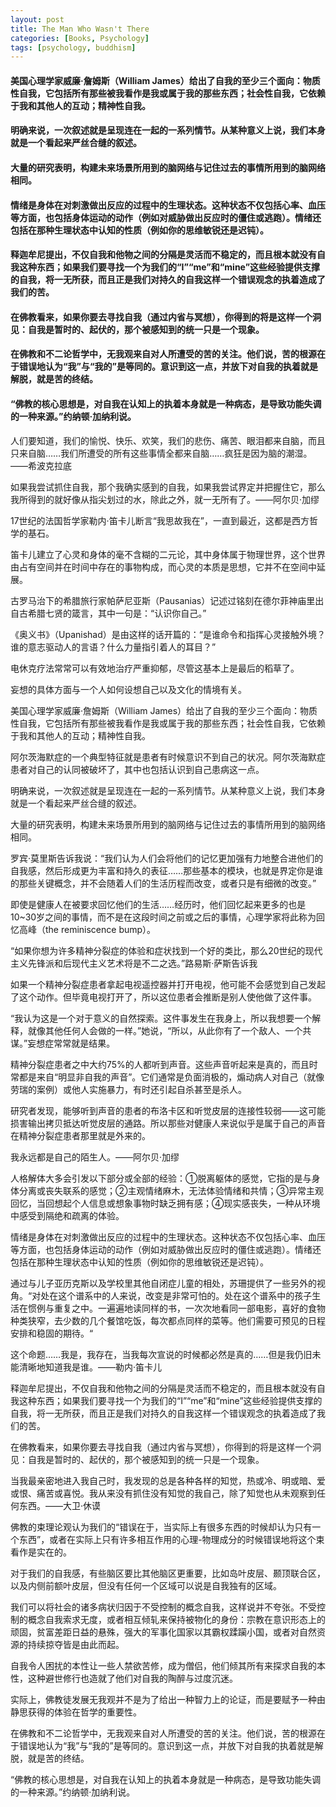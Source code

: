 ```yaml
---
layout: post
title: The Man Who Wasn't There
categories: [Books, Psychology]
tags: [psychology, buddhism]
--- 
```

#### 美国心理学家威廉·詹姆斯（William James）给出了自我的至少三个面向：物质性自我，它包括所有那些被我看作是我或属于我的那些东西；社会性自我，它依赖于我和其他人的互动；精神性自我。
#### 明确来说，一次叙述就是呈现连在一起的一系列情节。从某种意义上说，我们本身就是一个看起来严丝合缝的叙述。
#### 大量的研究表明，构建未来场景所用到的脑网络与记住过去的事情所用到的脑网络相同。
#### 情绪是身体在对刺激做出反应的过程中的生理状态。这种状态不仅包括心率、血压等方面，也包括身体运动的动作（例如对威胁做出反应时的僵住或逃跑）。情绪还包括在那种生理状态中认知的性质（例如你的思维敏锐还是迟钝）。
#### 释迦牟尼提出，不仅自我和他物之间的分隔是灵活而不稳定的，而且根本就没有自我这种东西；如果我们要寻找一个为我们的“I”“me”和“mine”这些经验提供支撑的自我，将一无所获，而且正是我们对持久的自我这样一个错误观念的执着造成了我们的苦。
#### 在佛教看来，如果你要去寻找自我（通过内省与冥想），你得到的将是这样一个洞见：自我是暂时的、起伏的，那个被感知到的统一只是一个现象。
#### 在佛教和不二论哲学中，无我观来自对人所遭受的苦的关注。他们说，苦的根源在于错误地认为“我”与“我的”是等同的。意识到这一点，并放下对自我的执着就是解脱，就是苦的终结。
#### “佛教的核心思想是，对自我在认知上的执着本身就是一种病态，是导致功能失调的一种来源。”约纳顿·加纳利说。 
<!-- more -->
人们要知道，我们的愉悦、快乐、欢笑，我们的悲伤、痛苦、眼泪都来自脑，而且只来自脑……我们所遭受的所有这些事情全都来自脑……疯狂是因为脑的潮湿。——希波克拉底

如果我尝试抓住自我，那个我确实感到的自我，如果我尝试界定并把握住它，那么我所得到的就好像从指尖划过的水，除此之外，就一无所有了。——阿尔贝·加缪

17世纪的法国哲学家勒内·笛卡儿断言“我思故我在”，一直到最近，这都是西方哲学的基石。

笛卡儿建立了心灵和身体的毫不含糊的二元论，其中身体属于物理世界，这个世界由占有空间并在时间中存在的事物构成，而心灵的本质是思想，它并不在空间中延展。

古罗马治下的希腊旅行家帕萨尼亚斯（Pausanias）记述过铭刻在德尔菲神庙里出自古希腊七贤的箴言，其中一句是：“认识你自己。”

《奥义书》（Upanishad）是由这样的话开篇的：“是谁命令和指挥心灵接触外境？谁的意志驱动人的言语？什么力量指引着人的耳目？”

电休克疗法常常可以有效地治疗严重抑郁，尽管这基本上是最后的稻草了。

妄想的具体方面与一个人如何设想自己以及文化的情境有关。

美国心理学家威廉·詹姆斯（William James）给出了自我的至少三个面向：物质性自我，它包括所有那些被我看作是我或属于我的那些东西；社会性自我，它依赖于我和其他人的互动；精神性自我。

阿尔茨海默症的一个典型特征就是患者有时候意识不到自己的状况。阿尔茨海默症患者对自己的认同被破坏了，其中也包括认识到自己患病这一点。

明确来说，一次叙述就是呈现连在一起的一系列情节。从某种意义上说，我们本身就是一个看起来严丝合缝的叙述。

大量的研究表明，构建未来场景所用到的脑网络与记住过去的事情所用到的脑网络相同。

罗宾·莫里斯告诉我说：“我们认为人们会将他们的记忆更加强有力地整合进他们的自我感，然后形成更为丰富和持久的表征……那些基本的模块，也就是界定你是谁的那些关键概念，并不会随着人们的生活历程而改变，或者只是有细微的改变。”

即使是健康人在被要求回忆他们的生活……经历时，他们回忆起来更多的也是10~30岁之间的事情，而不是在这段时间之前或之后的事情，心理学家将此称为回忆高峰（the reminiscence bump）。

“如果你想为许多精神分裂症的体验和症状找到一个好的类比，那么20世纪的现代主义先锋派和后现代主义艺术将是不二之选。”路易斯·萨斯告诉我

如果一个精神分裂症患者拿起电视遥控器并打开电视，他可能不会感觉到自己发起了这个动作。但毕竟电视打开了，所以这位患者会推断是别人使他做了这件事。

“我认为这是一个对于意义的自然探索。这件事发生在我身上，所以我想要一个解释，就像其他任何人会做的一样。”她说，“所以，从此你有了一个敌人、一个共谋。”妄想症常常就是结果。

精神分裂症患者之中大约75%的人都听到声音。这些声音听起来是真的，而且时常都是来自“明显非自我的声音”。它们通常是负面消极的，煽动病人对自己（就像劳瑞的案例）或他人实施暴力，有时还引起自杀甚至是杀人。

研究者发现，能够听到声音的患者的布洛卡区和听觉皮层的连接性较弱——这可能损害输出拷贝抵达听觉皮层的通路。所以那些对健康人来说似乎是属于自己的声音在精神分裂症患者那里就是外来的。

我永远都是自己的陌生人。——阿尔贝·加缪

人格解体大多会引发以下部分或全部的经验：①脱离躯体的感觉，它指的是与身体分离或丧失联系的感觉；②主观情绪麻木，无法体验情绪和共情；③异常主观回忆，当回想起个人信息或想象事物时缺乏拥有感；④现实感丧失，一种从环境中感受到隔绝和疏离的体验。

情绪是身体在对刺激做出反应的过程中的生理状态。这种状态不仅包括心率、血压等方面，也包括身体运动的动作（例如对威胁做出反应时的僵住或逃跑）。情绪还包括在那种生理状态中认知的性质（例如你的思维敏锐还是迟钝）。

通过与儿子亚历克斯以及学校里其他自闭症儿童的相处，苏珊提供了一些另外的视角。“对处在这个谱系中的人来说，改变是非常可怕的。处在这个谱系中的孩子生活在惯例与重复之中。一遍遍地读同样的书，一次次地看同一部电影，喜好的食物种类狭窄，去少数的几个餐馆吃饭，每次都点同样的菜等。他们需要可预见的日程安排和稳固的期待。“

这个命题……我是，我存在，当我每次宣说的时候都必然是真的……但是我仍旧未能清晰地知道我是谁。——勒内·笛卡儿

释迦牟尼提出，不仅自我和他物之间的分隔是灵活而不稳定的，而且根本就没有自我这种东西；如果我们要寻找一个为我们的“I”“me”和“mine”这些经验提供支撑的自我，将一无所获，而且正是我们对持久的自我这样一个错误观念的执着造成了我们的苦。

在佛教看来，如果你要去寻找自我（通过内省与冥想），你得到的将是这样一个洞见：自我是暂时的、起伏的，那个被感知到的统一只是一个现象。

当我最亲密地进入我自己时，我发现的总是各种各样的知觉，热或冷、明或暗、爱或恨、痛苦或喜悦。我从来没有抓住没有知觉的我自己，除了知觉也从未观察到任何东西。——大卫·休谟

佛教的束理论观认为我们的“错误在于，当实际上有很多东西的时候却认为只有一个东西”，或者在实际上只有许多相互作用的心理-物理成分的时候错误地将这个束看作是实在的。

对于我们的自我感，有些脑区要比其他脑区更重要，比如岛叶皮层、颞顶联合区，以及内侧前额叶皮层，但没有任何一个区域可以说是自我独有的区域。

我们可以将社会的诸多病状归因于不受控制的概念自我，这样说并不夸张。不受控制的概念自我索求无度，或者相互倾轧来保持被物化的身份：宗教在意识形态上的顽固，贫富差距日益的悬殊，强大的军事化国家以其霸权蹂躏小国，或者对自然资源的持续掠夺皆是由此而起。

自我令人困扰的本性让一些人禁欲苦修，成为僧侣，他们倾其所有来探求自我的本性，这种避世修行也造就了他们对自我的陶醉与过度沉迷。

实际上，佛教徒发展无我观并不是为了给出一种智力上的论证，而是要赋予一种由静思获得的体验在哲学的重要性。

在佛教和不二论哲学中，无我观来自对人所遭受的苦的关注。他们说，苦的根源在于错误地认为“我”与“我的”是等同的。意识到这一点，并放下对自我的执着就是解脱，就是苦的终结。

“佛教的核心思想是，对自我在认知上的执着本身就是一种病态，是导致功能失调的一种来源。”约纳顿·加纳利说。
